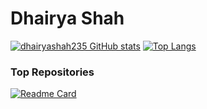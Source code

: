 # Dhairya Shah

[![dhairyashah235 GitHub stats](https://github-readme-stats.vercel.app/api?username=dhairyashah235&count_private=true&show_icons=true&theme=tokyonight)](https://github.com/anuraghazra/github-readme-stats)
[![Top Langs](https://github-readme-stats.vercel.app/api/top-langs/?username=dhairyashah235&layout=compact&theme=tokyonight&hide=jupyter%20notebook)](https://github.com/anuraghazra/github-readme-stats)

### Top Repositories
[![Readme Card](https://github-readme-stats.vercel.app/api/pin/?username=dhairyashah235&repo=GMLRS_RAIDER_Replacement&theme=tokyonight)](https://github.com/anuraghazra/github-readme-stats)

